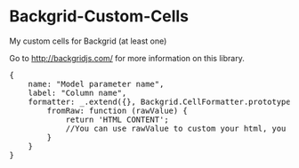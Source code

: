 Backgrid-Custom-Cells
=====================

My custom cells for Backgrid (at least one)

Go to http://backgridjs.com/ for more information on this library.


<pre>
{
    name: "Model parameter name",
    label: "Column name",
    formatter: _.extend({}, Backgrid.CellFormatter.prototype, {
        fromRaw: function (rawValue) {
            return 'HTML CONTENT';
            //You can use rawValue to custom your html, you can change this value using the name parameter.
        }
    }
}
</pre>
